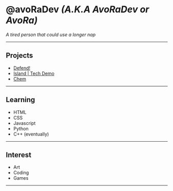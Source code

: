 # **@avoRaDev** *(A.K.A AvoRaDev or AvoRa)*
*A tired person that could use a longer nap*
___
## Projects
- [Defend!](https://avoradev.github.io/defend/)
- [Island | Tech Demo](https://avoradev.github.io/island/)
- [Chem](https://avoradev.github.io/chem/)
___
## Learning
- HTML
- CSS
- Javascript
- Python
- C++ (eventually)
___
## Interest
- Art
- Coding
- Games
___
